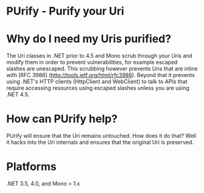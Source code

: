 PUrify - Purify your Uri
======

# Why do I need my Uris purified?

The Uri classes in .NET prior to 4.5 and Mono scrub through your Uris and modify them in order to prevent vulnerabilities, for example escaped slashes are unescaped. This scrubbing however prevents Uris that are inline with [RFC 3986] (http://tools.ietf.org/html/rfc3986). Beyond that it prevents using .NET's HTTP clients (HttpClient and WebClient) to talk to APIs that require accessing resources using escaped slashes unless you are using .NET 4.5.

# How can PUrify help?

PUrify will ensure that the Uri remains untouched. How does it do that? Well it hacks into the Uri internals and ensures that the original Uri is preserved.

# Platforms

.NET 3.5, 4.0, and Mono > 1.x
